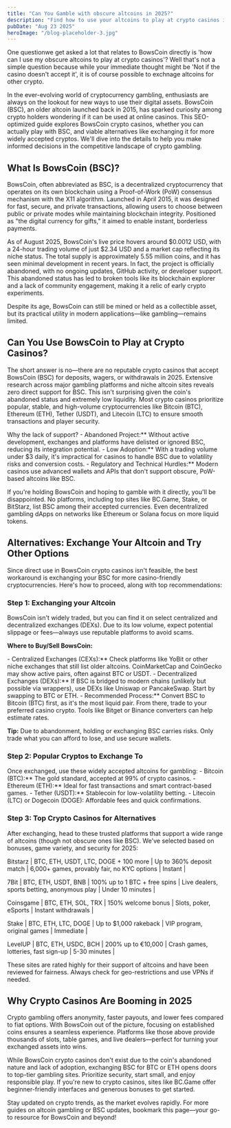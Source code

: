 ```yaml
---
title: "Can You Gamble with obscure altcoins in 2025?"
description: "Find how to use your altcoins to play at crypto casinos in 2025 with these practical tips and guidance notes."
pubDate: "Aug 23 2025"
heroImage: "/blog-placeholder-3.jpg"
---
```

<p style="text-align: left;">One questionwe get asked a lot that relates to BowsCoin directly is 'how can I use my obscure altcoins to play at crypto casinos'? Well that's not a simple question because while your immediate thought might be 'Not if the casino doesn't accept it', it is of course possible to exchnage altcoins for other crypto.</p>
<p style="text-align: left;">In the ever-evolving world of cryptocurrency gambling, enthusiasts are always on the lookout for new ways to use their digital assets. BowsCoin (BSC), an older altcoin launched back in 2015, has sparked curiosity among crypto holders wondering if it can be used at online casinos. This SEO-optimized guide explores BowsCoin crypto casinos, whether you can actually play with BSC, and viable alternatives like exchanging it for more widely accepted cryptos. We'll dive into the details to help you make informed decisions in the competitive landscape of crypto gambling.</p>

<h2 style="text-align: left;">What Is BowsCoin (BSC)?</h2>
<p style="text-align: left;">BowsCoin, often abbreviated as BSC, is a decentralized cryptocurrency that operates on its own blockchain using a Proof-of-Work (PoW) consensus mechanism with the X11 algorithm. Launched in April 2015, it was designed for fast, secure, and private transactions, allowing users to choose between public or private modes while maintaining blockchain integrity. Positioned as "the digital currency for gifts," it aimed to enable instant, borderless payments.</p>
<p style="text-align: left;">As of August 2025, BowsCoin's live price hovers around $0.0012 USD, with a 24-hour trading volume of just $2.34 USD and a market cap reflecting its niche status. The total supply is approximately 5.55 million coins, and it has seen minimal development in recent years. In fact, the project is officially abandoned, with no ongoing updates, GitHub activity, or developer support. This abandoned status has led to broken tools like its blockchain explorer and a lack of community engagement, making it a relic of early crypto experiments.</p>
<p style="text-align: left;">Despite its age, BowsCoin can still be mined or held as a collectible asset, but its practical utility in modern applications—like gambling—remains limited.</p>

<h2 style="text-align: left;">Can You Use BowsCoin to Play at Crypto Casinos?</h2>
<p style="text-align: left;">The short answer is no—there are no reputable crypto casinos that accept BowsCoin (BSC) for deposits, wagers, or withdrawals in 2025. Extensive research across major gambling platforms and niche altcoin sites reveals zero direct support for BSC. This isn't surprising given the coin's abandoned status and extremely low liquidity. Most crypto casinos prioritize popular, stable, and high-volume cryptocurrencies like Bitcoin (BTC), Ethereum (ETH), Tether (USDT), and Litecoin (LTC) to ensure smooth transactions and player security.</p>
<p style="text-align: left;">Why the lack of support?
- Abandoned Project:** Without active development, exchanges and platforms have delisted or ignored BSC, reducing its integration potential.
- Low Adoption:** With a trading volume under $3 daily, it's impractical for casinos to handle BSC due to volatility risks and conversion costs.
- Regulatory and Technical Hurdles:** Modern casinos use advanced wallets and APIs that don't support obscure, PoW-based altcoins like BSC.</p>
<p style="text-align: left;">If you're holding BowsCoin and hoping to gamble with it directly, you'll be disappointed. No platforms, including top sites like BC.Game, Stake, or BitStarz, list BSC among their accepted currencies. Even decentralized gambling dApps on networks like Ethereum or Solana focus on more liquid tokens.</p>

<h2 style="text-align: left;">Alternatives: Exchange Your Altcoin and Try Other Options</h2>
<p style="text-align: left;">Since direct use in BowsCoin crypto casinos isn't feasible, the best workaround is exchanging your BSC for more casino-friendly cryptocurrencies. Here's how to proceed, along with top recommendations:</p>

<h3 style="text-align: left;">Step 1: Exchanging your Altcoin</h3>
<p style="text-align: left;">BowsCoin isn't widely traded, but you can find it on select centralized and decentralized exchanges (DEXs). Due to its low volume, expect potential slippage or fees—always use reputable platforms to avoid scams.</p>
<p style="text-align: left;"><strong>Where to Buy/Sell BowsCoin:</strong></p>
<p style="text-align: left;">- Centralized Exchanges (CEXs):** Check platforms like YoBit or other niche exchanges that still list older altcoins. CoinMarketCap and CoinGecko may show active pairs, often against BTC or USDT.
- Decentralized Exchanges (DEXs):** If BSC is bridged to modern chains (unlikely but possible via wrappers), use DEXs like Uniswap or PancakeSwap. Start by swapping to BTC or ETH.
- Recommended Process:** Convert BSC to Bitcoin (BTC) first, as it's the most liquid pair. From there, trade to your preferred casino crypto. Tools like Bitget or Binance converters can help estimate rates.</p>
<p style="text-align: left;"><strong>Tip:</strong> Due to abandonment, holding or exchanging BSC carries risks. Only trade what you can afford to lose, and use secure wallets.</p>

<h3 style="text-align: left;">Step 2: Popular Cryptos to Exchange To</h3>
<p style="text-align: left;">Once exchanged, use these widely accepted altcoins for gambling:
- Bitcoin (BTC):** The gold standard, accepted at 99% of crypto casinos.
- Ethereum (ETH):** Ideal for fast transactions and smart contract-based games.
- Tether (USDT):** Stablecoin for low-volatility betting.
- Litecoin (LTC) or Dogecoin (DOGE): Affordable fees and quick confirmations.</p>

<h3 style="text-align: left;">Step 3: Top Crypto Casinos for Alternatives</h3>
<p style="text-align: left;">After exchanging, head to these trusted platforms that support a wide range of altcoins (though not obscure ones like BSC). We've selected based on bonuses, game variety, and security for 2025:</p>
<p style="text-align: left;">Bitstarz | BTC, ETH, USDT, LTC, DOGE + 100 more | Up to 360% deposit match | 6,000+ games, provably fair, no KYC options | Instant |</p>
<p style="text-align: left;">7Bit | BTC, ETH, USDT, BNB | 100% up to 1 BTC + free spins | Live dealers, sports betting, anonymous play | Under 10 minutes |</p>
<p style="text-align: left;">Coinsgame | BTC, ETH, SOL, TRX | 150% welcome bonus | Slots, poker, eSports | Instant withdrawals |</p>
<p style="text-align: left;">Stake | BTC, ETH, LTC, DOGE | Up to $1,000 rakeback | VIP program, original games | Immediate |</p>
<p style="text-align: left;">LevelUP | BTC, ETH, USDC, BCH | 200% up to €10,000 | Crash games, lotteries, fast sign-up | 5-30 minutes |</p>
<p style="text-align: left;">These sites are rated highly for their support of altcoins and have been reviewed for fairness. Always check for geo-restrictions and use VPNs if needed.</p>

<h2 style="text-align: left;">Why Crypto Casinos Are Booming in 2025</h2>
<p style="text-align: left;">Crypto gambling offers anonymity, faster payouts, and lower fees compared to fiat options. With BowsCoin out of the picture, focusing on established coins ensures a seamless experience. Platforms like those above provide thousands of slots, table games, and live dealers—perfect for turning your exchanged assets into wins.</p>
<p style="text-align: left;">While BowsCoin crypto casinos don't exist due to the coin's abandoned nature and lack of adoption, exchanging BSC for BTC or ETH opens doors to top-tier gambling sites. Prioritize security, start small, and enjoy responsible play. If you're new to crypto casinos, sites like BC.Game offer beginner-friendly interfaces and generous bonuses to get started.</p>
<p style="text-align: left;">Stay updated on crypto trends, as the market evolves rapidly. For more guides on altcoin gambling or BSC updates, bookmark this page—your go-to resource for BowsCoin and beyond!</p>
